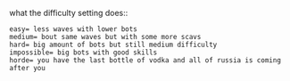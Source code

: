 
what the difficulty setting does::

	easy= less waves with lower bots
	medium= bout same waves but with some more scavs
	hard= big amount of bots but still medium difficulty
	impossible= big bots with good skills
	horde= you have the last bottle of vodka and all of russia is coming after you
